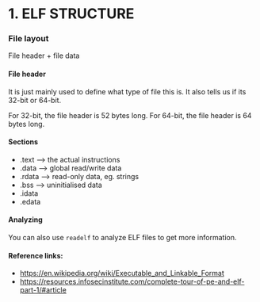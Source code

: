 # 1. ELF STRUCTURE

### File layout
File header + file data

#### File header
It is just mainly used to define what type of file this is. It also tells us if its 32-bit or 64-bit.

For 32-bit, the file header is 52 bytes long.
For 64-bit, the file header is 64 bytes long.

#### Sections
- .text --> the actual instructions
- .data --> global read/write data
- .rdata --> read-only data, eg. strings
- .bss --> uninitialised data
- .idata
- .edata

#### Analyzing
You can also use ```readelf``` to analyze ELF files to get more information.

#### Reference links:
- https://en.wikipedia.org/wiki/Executable_and_Linkable_Format 
- https://resources.infosecinstitute.com/complete-tour-of-pe-and-elf-part-1/#article
